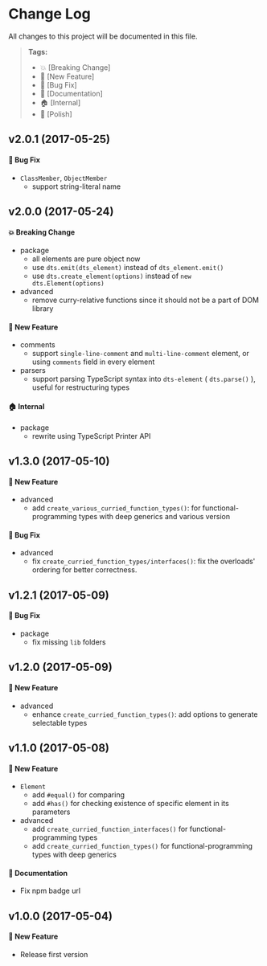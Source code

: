 # Change Log

All changes to this project will be documented in this file.

> **Tags:**
> - 💥 [Breaking Change]
> - 🚀 [New Feature]
> - 🐛 [Bug Fix]
> - 📝 [Documentation]
> - 🏠 [Internal]
> - 💅 [Polish]

## v2.0.1 (2017-05-25)

#### 🐛 Bug Fix
- `ClassMember`, `ObjectMember`
  - support string-literal name

## v2.0.0 (2017-05-24)

#### 💥 Breaking Change
- package
  - all elements are pure object now
  - use `dts.emit(dts_element)` instead of `dts_element.emit()`
  - use `dts.create_element(options)` instead of `new dts.Element(options)`
- advanced
  - remove curry-relative functions since it should not be a part of DOM library

#### 🚀 New Feature
- comments
  - support `single-line-comment` and `multi-line-comment` element, or using `comments` field in every element
- parsers
  - support parsing TypeScript syntax into `dts-element` ( `dts.parse()` ), useful for restructuring types

#### 🏠 Internal
- package
  - rewrite using TypeScript Printer API

## v1.3.0 (2017-05-10)

#### 🚀 New Feature
- advanced
  - add `create_various_curried_function_types()`: for functional-programming types with deep generics and various version

#### 🐛 Bug Fix
- advanced
  - fix `create_curried_function_types/interfaces()`: fix the overloads' ordering for better correctness.

## v1.2.1 (2017-05-09)

#### 🐛 Bug Fix
- package
  - fix missing `lib` folders

## v1.2.0 (2017-05-09)

#### 🚀 New Feature
- advanced
  - enhance `create_curried_function_types()`: add options to generate selectable types

## v1.1.0 (2017-05-08)

#### 🚀 New Feature
- `Element`
  - add `#equal()` for comparing
  - add `#has()` for checking existence of specific element in its parameters
- advanced
  - add `create_curried_function_interfaces()` for functional-programming types
  - add `create_curried_function_types()` for functional-programming types with deep generics

#### 📝 Documentation
- Fix npm badge url

## v1.0.0 (2017-05-04)

#### 🚀 New Feature
- Release first version
